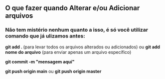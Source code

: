 <h2>O que fazer quando Alterar e/ou Adicionar arquivos </h2>

<h3>Não tem mistério nenhum quanto a isso, é só você utilizar comando que já ulizamos antes: </h3>

<strong>git add . </strong>(para levar todos os arquivos alterados ou adicionados) ou <strong> git add nome do arquivo</strong> (para enviar apenas um arquivo específico)

<strong>git commit -m "mensagem aqui" </strong>

<strong>git push origin main</strong> ou <strong> git push origin master </strong>



